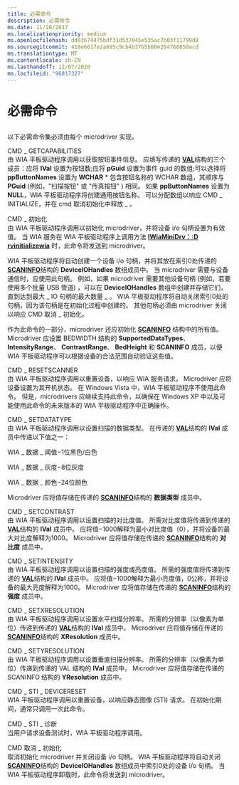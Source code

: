 ```yaml
---
title: 必需命令
description: 必需命令
ms.date: 11/28/2017
ms.localizationpriority: medium
ms.openlocfilehash: dd03674475bdf31d537045e535ac7b03f11799d8
ms.sourcegitcommit: 418e6617e2a695c9cb4b37b5b60e264760858acd
ms.translationtype: MT
ms.contentlocale: zh-CN
ms.lasthandoff: 12/07/2020
ms.locfileid: "96817327"
---
```

# <a name="required-commands"></a>必需命令


## <span id="ddk_required_commands_si"></span><span id="DDK_REQUIRED_COMMANDS_SI"></span>


以下必需命令集必须由每个 microdriver 实现。

<span id="CMD_GETCAPABILITIES"></span><span id="cmd_getcapabilities"></span>CMD \_ GETCAPABILITIES  
由 WIA 平板驱动程序调用以获取按钮事件信息。 应填写传递的 [**VAL**](/windows-hardware/drivers/ddi/wiamicro/ns-wiamicro-val)结构的三个成员：应将 **lVal** 设置为按钮数;应将 **pGuid** 设置为事件 guid 的数组;可以选择将 **ppButtonNames** 设置为 **WCHAR** \* 包含按钮名称的 WCHAR 数组，其顺序与 **PGuid** (例如，"扫描按钮" 或 "传真按钮" ) 相同。 如果 **ppButtonNames** 设置为 **NULL**，WIA 平板驱动程序将创建通用按钮名称。 可以分配数组以响应 CMD \_ INITIALIZE，并在 cmd 取消初始化中释放 \_ 。

<span id="CMD_INITIALIZE"></span><span id="cmd_initialize"></span>CMD \_ 初始化  
由 WIA 平板驱动程序调用以初始化 microdriver，并将设备 i/o 句柄设置为有效值。 当 WIA 服务在 WIA 平板驱动程序上调用方法 [**IWiaMiniDrv：:D rvinitializewia**](/windows-hardware/drivers/ddi/wiamindr_lh/nf-wiamindr_lh-iwiaminidrv-drvinitializewia) 时，此命令将发送到 microdriver。

WIA 平板驱动程序将自动创建一个设备 i/o 句柄，并将其放在索引0处传递的 [**SCANINFO**](/windows-hardware/drivers/ddi/wiamicro/ns-wiamicro-_scaninfo)结构的 **DeviceIOHandles** 数组成员中。 当 microdriver 需要与设备通信时，应使用此句柄。 例如，如果 microdriver 需要其他设备句柄 (例如，若要使用多个批量 USB 管道) ，可以在 **DeviceIOHandles** 数组中创建并存储它们，直到达到最大 \_ IO 句柄的最大数量 \_ 。 WIA 平板驱动程序将自动关闭索引0处的句柄，因为该句柄是在初始化过程中创建的。 其他句柄必须由 microdriver 关闭以响应 CMD 取消 \_ 初始化。

作为此命令的一部分，microdriver 还应初始化 [**SCANINFO**](/windows-hardware/drivers/ddi/wiamicro/ns-wiamicro-_scaninfo) 结构中的所有值。 Microdriver 应设置 BEDWIDTH 结构的 **SupportedDataTypes**、 **IntensityRange**、 **ContrastRange**、 **BedHeight** 和 **SCANINFO** 成员，以便 WIA 平板驱动程序可以根据设备的合法范围自动验证这些值。

<span id="CMD_RESETSCANNER"></span><span id="cmd_resetscanner"></span>CMD \_ RESETSCANNER  
由 WIA 平板驱动程序调用以重置设备，以响应 WIA 服务请求。 Microdriver 应将设备设置为其开机状态。 在 Windows Vista 中，WIA 平板驱动程序不使用此命令。 但是，microdrivers 应继续支持此命令，以确保在 Windows XP 中以及可能使用此命令的未来版本的 WIA 平板驱动程序中正确操作。

<span id="CMD_SETDATATYPE"></span><span id="cmd_setdatatype"></span>CMD \_ SETDATATYPE  
由 WIA 平板驱动程序调用以设置扫描的数据类型。 在传递的 [**VAL**](/windows-hardware/drivers/ddi/wiamicro/ns-wiamicro-val)结构的 **lVal** 成员中传递以下值之一：

WIA \_ 数据 \_ 阈值−1位黑色/白色

WIA \_ 数据 \_ 灰度−8位灰度

WIA \_ 数据 \_ 颜色−24位颜色

Microdriver 应将值存储在传递的 [**SCANINFO**](/windows-hardware/drivers/ddi/wiamicro/ns-wiamicro-_scaninfo)结构的 **数据类型** 成员中。

<span id="CMD_SETCONTRAST"></span><span id="cmd_setcontrast"></span>CMD \_ SETCONTRAST  
由 WIA 平板驱动程序调用以设置扫描的对比度值。 所需对比度值将传递到传递的 [**VAL**](/windows-hardware/drivers/ddi/wiamicro/ns-wiamicro-val)结构的 **lVal** 成员中。 应将值−1000解释为最小对比度值（0），并将设备的最大对比度解释为1000。 Microdriver 应将值存储在传递的 [**SCANINFO**](/windows-hardware/drivers/ddi/wiamicro/ns-wiamicro-_scaninfo)结构的 **对比度** 成员中。

<span id="CMD_SETINTENSITY"></span><span id="cmd_setintensity"></span>CMD \_ SETINTENSITY  
由 WIA 平板驱动程序调用以设置扫描的强度或亮度值。 所需的强度值将传递到传递的 [**VAL**](/windows-hardware/drivers/ddi/wiamicro/ns-wiamicro-val)结构的 **lVal** 成员中。 应将值−1000解释为最小亮度值，0公称，并将设备的最大亮度解释为1000。 Microdriver 应将值存储在传递的 [**SCANINFO**](/windows-hardware/drivers/ddi/wiamicro/ns-wiamicro-_scaninfo)结构的 **强度** 成员中。

<span id="CMD_SETXRESOLUTION"></span><span id="cmd_setxresolution"></span>CMD \_ SETXRESOLUTION  
由 WIA 平板驱动程序调用以设置水平扫描分辨率。 所需的分辨率（以像素为单位）传递到传递的 [**VAL**](/windows-hardware/drivers/ddi/wiamicro/ns-wiamicro-val)结构的 **lVal** 成员中。 Microdriver 应将值存储在传递的 [**SCANINFO**](/windows-hardware/drivers/ddi/wiamicro/ns-wiamicro-_scaninfo)结构的 **XResolution** 成员中。

<span id="CMD_SETYRESOLUTION"></span><span id="cmd_setyresolution"></span>CMD \_ SETYRESOLUTION  
由 WIA 平板驱动程序调用以设置垂直扫描分辨率。 所需的分辨率（以像素为单位）传递到传递的 VAL 结构的 **lVal** 成员中。 Microdriver 应将值存储在传递的 SCANINFO 结构的 **YResolution** 成员中。

<span id="CMD_STI_DEVICERESET"></span><span id="cmd_sti_devicereset"></span>CMD \_ STI \_ DEVICERESET  
WIA 平板驱动程序调用以重置设备，以响应静态图像 (STI) 请求。 在初始化期间，通常只调用一次此命令。

<span id="CMD_STI_DIAGNOSTIC"></span><span id="cmd_sti_diagnostic"></span>CMD \_ STI \_ 诊断  
当用户请求设备测试时，WIA 平板驱动程序调用。

<span id="CMD_UNINITIALIZE"></span><span id="cmd_uninitialize"></span>CMD 取消 \_ 初始化  
取消初始化 microdriver 并关闭设备 i/o 句柄。 WIA 平板驱动程序将自动关闭 [**SCANINFO**](/windows-hardware/drivers/ddi/wiamicro/ns-wiamicro-_scaninfo)结构的 **DeviceIOHandles** 数组成员中索引0处的设备 i/o 句柄。 当 WIA 平板驱动程序卸载时，此命令将发送到 microdriver。

 


